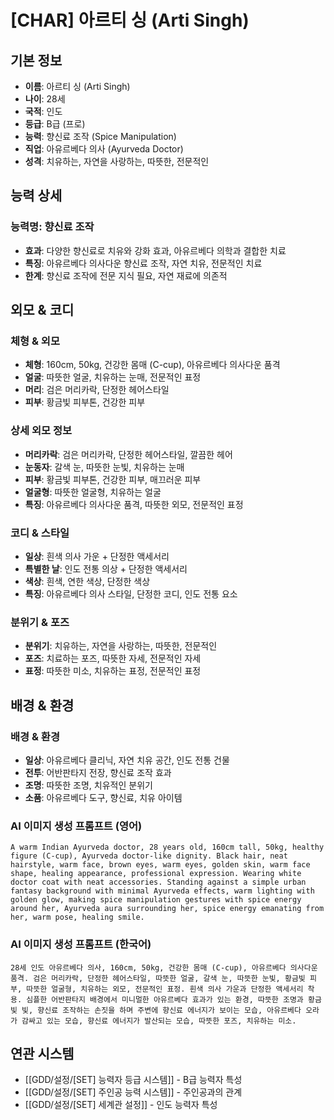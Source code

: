 # [CHAR] 아르티 싱 (Arti Singh)

## 기본 정보
- **이름**: 아르티 싱 (Arti Singh)
- **나이**: 28세
- **국적**: 인도
- **등급**: B급 (프로)
- **능력**: 향신료 조작 (Spice Manipulation)
- **직업**: 아유르베다 의사 (Ayurveda Doctor)
- **성격**: 치유하는, 자연을 사랑하는, 따뜻한, 전문적인

## 능력 상세
### 능력명: 향신료 조작
- **효과**: 다양한 향신료로 치유와 강화 효과, 아유르베다 의학과 결합한 치료
- **특징**: 아유르베다 의사다운 향신료 조작, 자연 치유, 전문적인 치료
- **한계**: 향신료 조작에 전문 지식 필요, 자연 재료에 의존적

## 외모 & 코디
### 체형 & 외모
- **체형**: 160cm, 50kg, 건강한 몸매 (C-cup), 아유르베다 의사다운 품격
- **얼굴**: 따뜻한 얼굴, 치유하는 눈매, 전문적인 표정
- **머리**: 검은 머리카락, 단정한 헤어스타일
- **피부**: 황금빛 피부톤, 건강한 피부

### 상세 외모 정보
- **머리카락**: 검은 머리카락, 단정한 헤어스타일, 깔끔한 헤어
- **눈동자**: 갈색 눈, 따뜻한 눈빛, 치유하는 눈매
- **피부**: 황금빛 피부톤, 건강한 피부, 매끄러운 피부
- **얼굴형**: 따뜻한 얼굴형, 치유하는 얼굴
- **특징**: 아유르베다 의사다운 품격, 따뜻한 외모, 전문적인 표정

### 코디 & 스타일
- **일상**: 흰색 의사 가운 + 단정한 액세서리
- **특별한 날**: 인도 전통 의상 + 단정한 액세서리
- **색상**: 흰색, 연한 색상, 단정한 색상
- **특징**: 아유르베다 의사 스타일, 단정한 코디, 인도 전통 요소

### 분위기 & 포즈
- **분위기**: 치유하는, 자연을 사랑하는, 따뜻한, 전문적인
- **포즈**: 치료하는 포즈, 따뜻한 자세, 전문적인 자세
- **표정**: 따뜻한 미소, 치유하는 표정, 전문적인 표정

## 배경 & 환경
### 배경 & 환경
- **일상**: 아유르베다 클리닉, 자연 치유 공간, 인도 전통 건물
- **전투**: 어반판타지 전장, 향신료 조작 효과
- **조명**: 따뜻한 조명, 치유적인 분위기
- **소품**: 아유르베다 도구, 향신료, 치유 아이템

### AI 이미지 생성 프롬프트 (영어)
```
A warm Indian Ayurveda doctor, 28 years old, 160cm tall, 50kg, healthy figure (C-cup), Ayurveda doctor-like dignity. Black hair, neat hairstyle, warm face, brown eyes, warm eyes, golden skin, warm face shape, healing appearance, professional expression. Wearing white doctor coat with neat accessories. Standing against a simple urban fantasy background with minimal Ayurveda effects, warm lighting with golden glow, making spice manipulation gestures with spice energy around her, Ayurveda aura surrounding her, spice energy emanating from her, warm pose, healing smile.
```

### AI 이미지 생성 프롬프트 (한국어)
```
28세 인도 아유르베다 의사, 160cm, 50kg, 건강한 몸매 (C-cup), 아유르베다 의사다운 품격. 검은 머리카락, 단정한 헤어스타일, 따뜻한 얼굴, 갈색 눈, 따뜻한 눈빛, 황금빛 피부, 따뜻한 얼굴형, 치유하는 외모, 전문적인 표정. 흰색 의사 가운과 단정한 액세서리 착용. 심플한 어반판타지 배경에서 미니멀한 아유르베다 효과가 있는 환경, 따뜻한 조명과 황금빛 빛, 향신료 조작하는 손짓을 하며 주변에 향신료 에너지가 보이는 모습, 아유르베다 오라가 감싸고 있는 모습, 향신료 에너지가 발산되는 모습, 따뜻한 포즈, 치유하는 미소.
```

## 연관 시스템
- [[GDD/설정/[SET] 능력자 등급 시스템]] - B급 능력자 특성
- [[GDD/설정/[SET] 주인공 능력 시스템]] - 주인공과의 관계
- [[GDD/설정/[SET] 세계관 설정]] - 인도 능력자 특성
